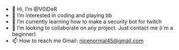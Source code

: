 - 👋 Hi, I’m @V0iDeR
- 👀 I’m interested in coding and playing bb
- 🌱 I’m currently learning how to make a security bot for twitch
- 💞️ I’m looking to collaborate on any project. Just contact me (i`m a beginner)
- 📫 How to reach me Gmail: nicenormal45@gmail.com

<!---
V0iDeR/V0iDeR is a ✨ special ✨ repository because its `README.md` (this file) appears on your GitHub profile.
You can click the Preview link to take a look at your changes.
--->
